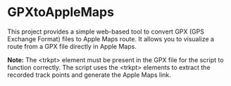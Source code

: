 # GPXtoAppleMaps

This project provides a simple web-based tool to convert GPX (GPS Exchange Format) files to Apple Maps route. It allows you to visualize a route from a GPX file directly in Apple Maps.

**Note:** The \<trkpt\> element must be present in the GPX file for the script to function correctly. The script uses the \<trkpt\> elements to extract the recorded track points and generate the Apple Maps link.

